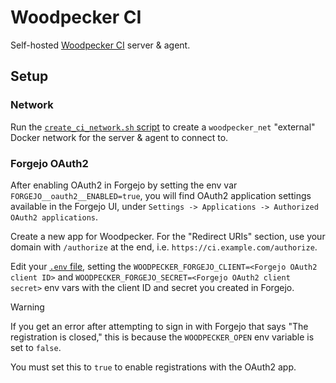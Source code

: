 # Woodpecker CI

Self-hosted [Woodpecker CI](https://woodpecker-ci.org) server & agent.

## Setup

### Network

Run the [`create_ci_network.sh` script](./scripts/create_ci_network.sh) to create a `woodpecker_net` "external" Docker network for the server & agent to connect to.

### Forgejo OAuth2

After enabling OAuth2 in Forgejo by setting the env var `FORGEJO__oauth2__ENABLED=true`, you will find OAuth2 application settings available in the Forgejo UI, under `Settings -> Applications -> Authorized OAuth2 applications`.

Create a new app for Woodpecker. For the "Redirect URIs" section, use your domain with `/authorize` at the end, i.e. `https://ci.example.com/authorize`.

Edit your [`.env` file](./.env.example), setting the `WOODPECKER_FORGEJO_CLIENT=<Forgejo OAuth2 client ID>` and `WOODPECKER_FORGEJO_SECRET=<Forgejo OAuth2 client secret>` env vars with the client ID and secret you created in Forgejo.

> [!WARNING]
> If you get an error after attempting to sign in with Forgejo that says "The registration is closed," this is because the `WOODPECKER_OPEN` env variable is set to `false`.
>
> You must set this to `true` to enable registrations with the OAuth2 app.
